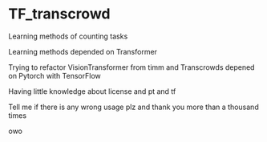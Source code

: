 # TF_transcrowd
Learning methods of counting tasks

Learning methods depended on Transformer

Trying to refactor VisionTransformer from timm and Transcrowds depened on Pytorch  with TensorFlow

Having little knowledge about license and pt and tf

Tell me if there is any wrong usage plz and thank you more than a thousand times

owo

